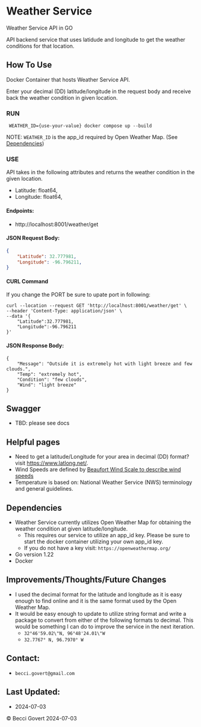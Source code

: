 # Weather Service
Weather Service API in GO

API backend service that uses latidude and longitude to get the weather conditions for that location. 

## How To Use

Docker Container that hosts Weather Service API.

Enter your decimal (DD) latitude/longitude in the request body and receive back the weather condition in given location.

### RUN
``` WEATHER_ID={use-your-value} docker compose up --build```

NOTE: `WEATHER_ID` is the app_id required by Open Weather Map. (See [Dependencies](https://github.com/RebGov/WeatherService/blob/feature-service-create2/README.md#dependencies))

### USE
API takes in the following attributes and returns the weather condition in the given location.
- Latitude: float64,
- Longitude: float64,

#### Endpoints:
- http://localhost:8001/weather/get
   
#### JSON Request Body:
```.json
{
    "Latitude": 32.777981,
    "Longitude": -96.796211,
}
```
#### CURL Command
If you change the PORT be sure to upate port in following:
```
curl --location --request GET 'http://localhost:8001/weather/get' \ 
--header 'Content-Type: application/json' \
--data '{
    "Latitude":32.777981,
    "Longitude":-96.796211
}'
```
#### JSON Response Body:
```
{
    "Message": "Outside it is extremely hot with light breeze and few clouds.",
    "Temp": "extremely hot",
    "Condition": "few clouds",
    "Wind": "light breeze"
}
```

## Swagger
  - TBD: please see docs

## Helpful pages
 - Need to get a latitude/Longitude for your area in decimal (DD) format? visit https://www.latlong.net/.
 - Wind Speeds are defined by [Beaufort Wind Scale to describe wind speeds](https://www.weather.gov/mfl/beaufort)
 - Temperature is based on: National Weather Service (NWS) terminology and general guidelines.

 ## Dependencies
 - Weather Service currently utilizes Open Weather Map for obtaining the weather condition at given latitude/longitude.
    - This requires our service to utilize an app_id key. Please be sure to start the docker container utilizing your own app_id key.
    - If you do not have a key visit: `https://openweathermap.org/`
- Go version 1.22
- Docker


## Improvements/Thoughts/Future Changes
- I used the decimal format for the latitude and longitude as it is easy enough to find online and it is the same format used by the Open Weather Map.
- It would be easy enough to update to utilize string format and write a package to convert from either of the following formats to decimal. This would be something I can do to improve the service in the next iteration.
    - `32°46'59.02\"N, 96°48'24.01\"W`
    - `32.7767° N, 96.7970° W`

## Contact:
- `becci.govert@gmail.com`

## Last Updated:
- 2024-07-03




© Becci Govert 2024-07-03
